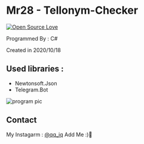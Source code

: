 # Mr28 - Tellonym-Checker
[![Open Source Love](https://badges.frapsoft.com/os/v1/open-source.svg?v=103)](https://github.com/ellerbrock/open-source-badges/)

Programmed By : C#

Created in 2020/10/18

## Used libraries :
- Newtonsoft.Json
- Telegram.Bot


![program pic](https://github.com/JUSTSAIF/Mr28-Tellonym-Checker/blob/main/pics/Cover.jpg?raw=true)




## Contact
My Instagarm : [@qq_iq](https://www.instagram.com/qq_iq) Add Me :)🖤
